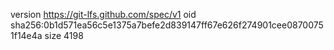 version https://git-lfs.github.com/spec/v1
oid sha256:0b1d571ea56c5e1375a7befe2d839147ff67e626f274901cee08700751f14e4a
size 4198
